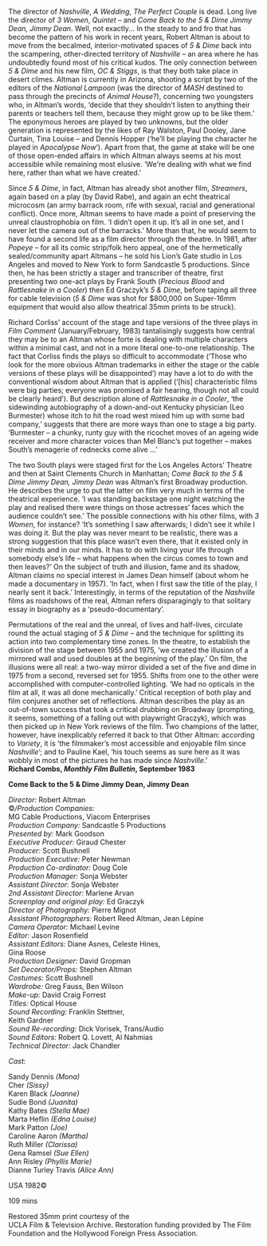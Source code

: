

The director of _Nashville_, _A Wedding_, _The Perfect Couple_ is dead. Long live the director of _3 Women_, _Quintet_ – and _Come Back to the 5 & Dime Jimmy Dean, Jimmy Dean_. Well, not exactly... In the steady to and fro that has become the pattern of his work in recent years, Robert Altman is about to move from the becalmed, interior-motivated spaces of _5 & Dime_ back into the scampering, other-directed territory of _Nashville_ – an area where he has undoubtedly found most of his critical kudos. The only connection between _5 & Dime_ and his new film, _OC & Stiggs_, is that they both take place in desert climes. Altman is currently in Arizona, shooting a script by two of the editors of the _National_ _Lampoon_ (was the director of _MASH_ destined to pass through the precincts of _Animal_ _House_?), concerning two youngsters who, in Altman’s words, ‘decide that they shouldn’t listen to anything their parents or teachers tell them, because they might grow up to be like them.’ The eponymous heroes are played by two unknowns, but the older generation is represented by the likes of Ray Walston, Paul Dooley, Jane Curtain, Tina Louise – and Dennis Hopper (‘he’ll be playing the character he played in _Apocalypse_ _Now_’). Apart from that, the game at stake will be one of those open-ended affairs in which Altman always seems at his most accessible while remaining most elusive. ‘We're dealing with what we find here, rather than what we have created.’

Since _5 & Dime_, in fact, Altman has already shot another film, _Streamers_, again based on a play (by David Rabe), and again an echt theatrical microcosm (an army barrack room, rife with sexual, racial and generational conflict). Once more, Altman seems to have made a point of preserving the unreal claustrophobia on film. ‘I didn’t open it up. It’s all in one set, and I never let the camera out of the barracks.’ More than that, he would seem to have found a second life as a film director through the theatre. In 1981, after _Popeye_ – for all its comic strip/folk hero appeal, one of the hermetically sealed/community apart Altmans – he sold his Lion’s Gate studio in Los Angeles and moved to New York to form Sandcastle 5 productions. Since then, he has been strictly a stager and transcriber of theatre, first presenting two one-act plays by Frank South (_Precious_ _Blood_ and _Rattlesnake in a Cooler_) then Ed Graczyk’s _5 & Dime_, before taping all three for cable television (_5 & Dime_ was shot for $800,000 on Super-16mm equipment that would also allow theatrical 35mm prints to be struck).

Richard Corliss’ account of the stage and tape versions of the three plays in _Film_ _Comment_ (January/February, 1983) tantalisingly suggests how central they may be to an Altman whose forte is dealing with multiple characters within a minimal cast, and not in a more literal one-to-one relationship. The fact that Corliss finds the plays so difficult to accommodate (‘Those who look for the more obvious Altman trademarks in either the stage or the cable versions of these plays will be disappointed’) may have a lot to do with the conventional wisdom about Altman that is applied (‘[his] characteristic films were big parties; everyone was promised a fair hearing, though not all could be clearly heard’). But description alone of _Rattlesnake in a Cooler_, ‘the sidewinding autobiography of a down-and-out Kentucky physician (Leo Burmester) whose itch to hit the road west mixed him up with some bad company,’ suggests that there are more ways than one to stage a big party. ‘Burmester – a chunky, runty guy with the ricochet moves of an ageing wide receiver and more character voices than Mel Blanc’s put together – makes South’s menagerie of rednecks come alive ...’

The two South plays were staged first for the Los Angeles Actors’ Theatre and then at Saint Clements Church in Manhattan; _Come Back to the 5 & Dime Jimmy Dean, Jimmy Dean_ was Altman’s first Broadway production.  
He describes the urge to put the latter on film very much in terms of the theatrical experience. ‘I was standing backstage one night watching the play and realised there were things on those actresses’ faces which the audience couldn’t see.’ The possible connections with his other films, with _3 Women_, for instance? ‘It’s something I saw afterwards; I didn’t see it while I was doing it. But the play was never meant to be realistic, there was a strong suggestion that this place wasn’t even there, that it existed only in their minds and in our minds. It has to do with living your life through somebody else’s life – what happens when the circus comes to town and then leaves?’ On the subject of truth and illusion, fame and its shadow, Altman claims no special interest in James Dean himself (about whom he made a documentary in 1957). ‘In fact, when I first saw the title of the play, I nearly sent it back.’ Interestingly, in terms of the reputation of the _Nashville_ films as roadshows of the real, Altman refers disparagingly to that solitary essay in biography as a ‘pseudo-documentary’.

Permutations of the real and the unreal, of lives and half-lives, circulate round the actual staging of _5 & Dime_ – and the technique for splitting its action into two complementary time zones. In the theatre, to establish the division of the stage between 1955 and 1975, ‘we created the illusion of a mirrored wall and used doubles at the beginning of the play.’ On film, the illusions were all real: a two-way mirror divided a set of the five and dime in 1975 from a second, reversed set for 1955. Shifts from one to the other were accomplished with computer-controlled lighting. ‘We had no opticals in the film at all, it was all done mechanically.’ Critical reception of both play and film conjures another set of reflections. Altman describes the play as an out-of-town success that took a critical drubbing on Broadway (prompting, it seems, something of a falling out with playwright Graczyk), which was then picked up in New York reviews of the film. Two champions of the latter, however, have inexplicably referred it back to that Other Altman: according to _Variety_, it is ‘the filmmaker’s most accessible and enjoyable film since _Nashville_’; and to Pauline Kael, ‘his touch seems as sure here as it was wobbly in most of the pictures he has made since _Nashville_.’  
**Richard Combs, _Monthly Film Bulletin_, September 1983**



**Come Back to the 5 & Dime  Jimmy Dean, Jimmy Dean**

_Director:_ Robert Altman  
©_/Production Companies:_  
MG Cable Productions, Viacom Enterprises  
_Production Company:_ Sandcastle 5 Productions  
_Presented by:_ Mark Goodson  
_Executive Producer:_ Giraud Chester  
_Producer:_ Scott Bushnell  
_Production Executive:_ Peter Newman  
_Production Co-ordinator:_ Doug Cole  
_Production Manager:_ Sonja Webster  
_Assistant Director:_ Sonja Webster  
_2nd Assistant Director:_ Marlene Arvan  
_Screenplay and original play:_ Ed Graczyk  
_Director of Photography:_ Pierre Mignot  
_Assistant Photographers:_ Robert Reed Altman, Jean Lépine  
_Camera Operator:_ Michael Levine  
_Editor:_ Jason Rosenfield  
_Assistant Editors:_ Diane Asnes, Celeste Hines,  
Gina Roose  
_Production Designer:_ David Gropman  
_Set Decorator/Props:_ Stephen Altman  
_Costumes:_ Scott Bushnell  
_Wardrobe:_ Greg Fauss, Ben Wilson  
_Make-up:_ David Craig Forrest  
_Titles:_ Optical House  
_Sound Recording:_ Franklin Stettner,  
Keith Gardner  
_Sound Re-recording:_ Dick Vorisek, Trans/Audio  
_Sound Editors:_ Robert Q. Lovett, Al Nahmias  
_Technical Director:_ Jack Chandler

_Cast:_

Sandy Dennis _(Mona)_  
Cher _(Sissy)_  
Karen Black _(Joanne)_  
Sudie Bond _(Juanita)_  
Kathy Bates _(Stella Mae)_  
Marta Heflin _(Edna Louise)_  
Mark Patton _(Joe)_  
Caroline Aaron _(Martha)_  
Ruth Miller _(Clarissa)_  
Gena Ramsel _(Sue Ellen)_  
Ann Risley _(Phyllis Marie)_  
Dianne Turley Travis _(Alice Ann)_

USA 1982©

109 mins

Restored 35mm print courtesy of the  
UCLA Film & Television Archive. Restoration funding provided by The Film Foundation and the Hollywood Foreign Press Association.
<!--stackedit_data:
eyJoaXN0b3J5IjpbMTQzMzMwMzc4OV19
-->